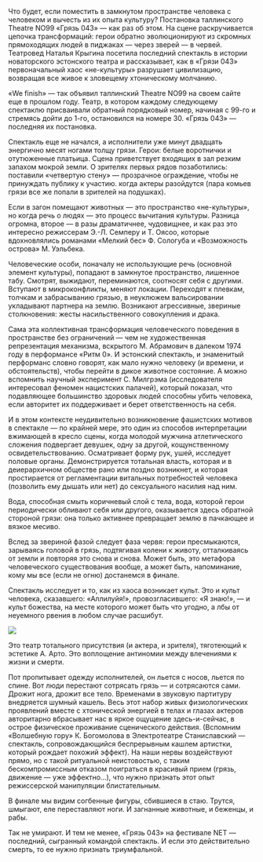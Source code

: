 Что будет, если поместить в замкнутом пространстве человека c человеком и вычесть из их опыта культуру? Постановка таллинского Theatre NO99 «Грязь 043» — как раз об этом. На сцене раскручивается цепочка трансформаций: герои обратно эволюционируют из скромных прямоходящих людей в пиджаках — через зверей — в червей. Театровед Наталья Крыгина посетила последний спектакль в истории новаторского﻿ эстонского театра и рассказывает, как в «Грязи 043» первоначальный хаос «не-культуры» разрушает цивилизацию, возвращая все живое к зловещему хтоническому молчанию. 

«We finish» — так объявил таллинский Theatre NO99 на своем сайте еще в прошлом году. Театр, в котором каждому следующему спектаклю присваивали обратный порядковый номер, начиная с 99-го и стремясь дойти до 1-го, остановился на номере 30. «Грязь 043» — последняя их постановка. 

Спектакль еще не начался, а исполнители уже минут двадцать энергично месят ногами толщу грязи. Герои: белые воротнички и отутюженные платьица. Сцена приветствует входящих в зал резким запахом мокрой земли. О зрителях первых рядов позаботились: поставили «четвертую стену» — прозрачное ограждение, чтобы не принуждать публику к участию. когда актеры разойдутся (пара комьев грязи все же попали в зрителей на подушках).

Если в загон помещают животных — это пространство «не-культуры», но когда речь о людях — это процесс вычитания культуры. Разница огромна, второе — в разы драматичнее, чудовищнее, и как раз это интересно режиссерам Э.-Л. Семперу и Т. Оясоо, которые вдохновлялись романами «Мелкий бес» Ф. Сологуба и «Возможность острова» М. Уэльбека.

Человеческие особи, поначалу не использующие речь (основной элемент культуры), попадают в замкнутое пространство, лишенное табу. Смотрят, выжидают, переминаются, соотносят себя с другими. Вступают в микроконфликты, меняют локации. Переходят к плевкам, толчкам и забрасыванию грязью, в неуклюжем вальсировании укладывают партнера на землю. Возникают агрессивные, звериные столкновения: жесты насильственного совокупления и драка.

Сама эта коллективная трансформация человеческого поведения в пространстве без ограничений — чем не художественная репрезентация механизма, вскрытого М. Абрамович в далеком 1974 году в перформансе «Ритм 0». И эстонский спектакль, и знаменитый перформанс словно говорят, как мало нужно человеку (и времени, и обстоятельств), чтобы перейти в дикое животное состояние. А можно вспомнить научный эксперимент С. Милгрэма (исследователя интересовал феномен нацистских палачей), который показал, что подавляющее большинство здоровых людей способны убить человека, если авторитет их поддерживает и берет ответственность на себя. 

И в этом контексте неудивительно возникновение фашистских мотивов в спектакле — по крайней мере, это один из способов интерпретации вжимающей в кресло сцены, когда молодой мужчина атлетического сложения подвергает девушек, одну за другой, кощунственному освидетельствованию. Осматривает форму рук, ушей, исследует половые органы. Демонстрируется тотальная власть, которая и в деиерархичном обществе рано или поздно возникнет, и которая простирается от регламентации витальных потребностей человека (позволить ему дышать или нет) до сексуального насилия над ним.

Вода, способная смыть коричневый слой с тела, вода, которой герои периодически обливают себя или другого, оказывается здесь обратной стороной грязи: она только активнее превращает землю в пачкающее и вязкое месиво. 

Вслед за звериной фазой следует фаза червя: герои пресмыкаются, зарываясь головой в грязь, подтягивая колени к животу, отталкиваясь от земли и повторяя это снова и снова. Может быть, это метафора человеческого существования вообще, а может быть, напоминание, кому мы все (если не огню) достанемся в финале.

Спектакль исследует и то, как из хаоса возникает культ. Это и культ человека, сказавшего: «Аллилуйя!», провозгласившего: «Я знаю!», — и культ божества, на месте которого может быть что угодно, а лбы от неуемного рвения в любом случае расшибут. 

![](https://assets.discours.io/unsafe/900x/production/image/3ad6b220-348e-11e9-b71b-29abbb4383e1.jpg)

Это театр тотального присутствия (и актера, и зрителя), тяготеющий к эстетике А. Арто. Это воплощение антиномии между влечениями к жизни и смерти. 

Пот пропитывает одежду исполнителей, он льется с носов, льется по спине. Вот люди перестают сотрясать грязь — и сотрясаются сами. Дрожит нога, дрожит все тело. Временами в звуковую партитуру внедряется шумный кашель. Весь этот набор живых физиологических проявлений вместе с хтонической энергией в телах и глазах актеров авторитарно вбрасывает нас в яркое ощущение здесь-и-сейчас, в острое физическое проживание сценического действия. (Вспомним «Волшебную гору» К. Богомолова в Электротеатре Станиславский — спектакль, сопровождающийся беспрерывным кашлем артистки, который рождает похожий эффект). На наши нервы воздействуют прямо, но с такой ритуальной неистовостью, с таким бескомпромиссным отказом поиграться в красивый прием (грязь, движение — уже эффектно…), что нужно признать этот опыт режиссерской манипуляции блистательным.

В финале мы видим согбенные фигуры, сбившиеся в стаю. Трутся, шмыгают, еле переставляют ноги. И загнанные животные, и беженцы, и рабы. 

Так не умирают. И тем не менее, «Грязь 043» на фестивале NET — последний, сыгранный командой спектакль. И если это действительно смерть, то ее нужно признать триумфальной.
